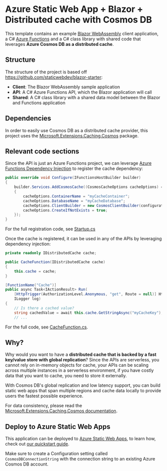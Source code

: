 # Azure Static Web App + Blazor + Distributed cache with Cosmos DB

This template contains an example [Blazor WebAssembly](https://docs.microsoft.com/aspnet/core/blazor/?view=aspnetcore-3.1#blazor-webassembly) client application, a C# [Azure Functions](https://docs.microsoft.com/azure/azure-functions/functions-overview) and a C# class library with shared code that leverages **Azure Cosmos DB as a distributed cache**.

## Structure

The structure of the project is based off https://github.com/staticwebdev/blazor-starter:

- **Client**: The Blazor WebAssembly sample application
- **API**: A C# Azure Functions API, which the Blazor application will call
- **Shared**: A C# class library with a shared data model between the Blazor and Functions application

## Dependencies

In order to easily use Cosmos DB as a distributed cache provider, this project uses the [Microsoft.Extensions.Caching.Cosmos](https://github.com/Azure/Microsoft.Extensions.Caching.Cosmos) package.

## Relevant code sections

Since the API is just an Azure Functions project, we can leverage [Azure Functions Dependency Injection](https://docs.microsoft.com/azure/azure-functions/functions-dotnet-dependency-injection#use-injected-dependencies) to register the cache dependency:

```csharp
public override void Configure(IFunctionsHostBuilder builder)
{
    builder.Services.AddCosmosCache((CosmosCacheOptions cacheOptions) =>
    {
        cacheOptions.ContainerName = "myCacheContainer";
        cacheOptions.DatabaseName = "myCacheDatabase";
        cacheOptions.ClientBuilder = new CosmosClientBuilder(configuration["CosmosDBConnectionString"]);
        cacheOptions.CreateIfNotExists = true;
    });
}
```

For the full registration code, see [Startup.cs](https://github.com/ealsur/staticblazorcache/blob/main/Api/Startup.cs)

Once the cache is registered, it can be used in any of the APIs by leveraging dependency injection:

```csharp
private readonly IDistributedCache cache;

public CacheFunction(IDistributedCache cache)
{
    this.cache = cache;
}

[FunctionName("Cache")]
public async Task<IActionResult> Run(
    [HttpTrigger(AuthorizationLevel.Anonymous, "get", Route = null)] HttpRequest req,
    ILogger log)
{
    // Is there a cached value?
    string cachedValue = await this.cache.GetStringAsync("myCacheKey");
    // ...
```

For the full code, see [CacheFunction.cs](https://github.com/ealsur/staticblazorcache/blob/main/Api/CacheFunction.cs).

## Why?

Why would you want to have a **distributed cache that is backed by a fast key/value store with global replication**?
Since the APIs are serverless, you cannot rely on in-memory objects for cache, your APIs can be scaling across multiple instances in a serverless environment, if you have costly data that you want to cache, you need to store it externally.

With Cosmos DB's global replication and low latency support, you can build static web apps that span multiple regions and cache data locally to provide users the fastest possible experience.

For data consistency, please read the [Microsoft.Extensions.Caching.Cosmos documentation](https://github.com/Azure/Microsoft.Extensions.Caching.Cosmos#cosmos-account-consistency).

## Deploy to Azure Static Web Apps

This application can be deployed to [Azure Static Web Apps](https://docs.microsoft.com/azure/static-web-apps), to learn how, check out [our quickstart guide](https://aka.ms/blazor-swa/quickstart).

Make sure to create a Configuration setting called `CosmosDBConnectionString` with the connection string to an existing Azure Cosmos DB account.
